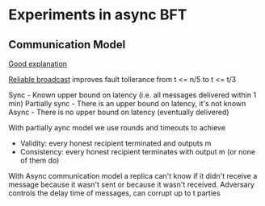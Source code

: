 # Experiments in async BFT

## Communication Model
[Good explanation](https://www.youtube.com/watch?v=m6nSN4_E0Dc)  

[Reliable broadcast](https://core.ac.uk/download/pdf/82523202.pdf) improves fault tollerance from t <= n/5 to t <= t/3

Sync - Known upper bound on latency (i.e. all messages delivered within 1 min)
Partially sync - There is an upper bound on latency, it's not known
Async - There is no upper bound on latency (eventually delivered)

With partially aync model we use rounds and timeouts to achieve 
- Validity: every honest recipient terminated and outputs m
- Consistency: every honest recipient terminates with output m
  (or none of them do)

With Async communication model a replica can't know if it didn't receive a message because it wasn't sent or because it wasn't received.
Adversary controls the delay time of messages, can corrupt up to t parties